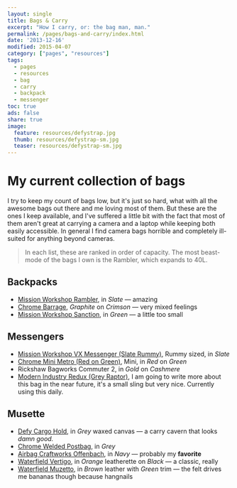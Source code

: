 ```yaml
---
layout: single
title: Bags & Carry
excerpt: "How I carry, or: the bag man, man."
permalink: /pages/bags-and-carry/index.html
date: '2013-12-16'
modified: 2015-04-07
category: ["pages", "resources"]
tags: 
  - pages
  - resources
  - bag
  - carry
  - backpack
  - messenger
toc: true
ads: false
share: true
image:
  feature: resources/defystrap.jpg
  thumb: resources/defystrap-sm.jpg
  teaser: resources/defystrap-sm.jpg
---
```


# My current collection of bags

I try to keep my count of bags low, but it's just so hard, what with all the awesome bags out there and me loving most of them. But these are the ones I keep available, and I've suffered a little bit with the fact that most of them aren't great at carrying a camera and a laptop while keeping both easily accessible. In general I find camera bags horrible and completely ill-suited for anything beyond cameras. 

> In each list, these are ranked in order of capacity. The most beast-mode of the bags I own is the Rambler, which expands to 40L.


## Backpacks

* [Mission Workshop Rambler](http://missionworkshop.com/products/bags/backpacks/roll_top/medium_rambler.php), in *Slate* — amazing
* [Chrome Barrage](http://www.chromeindustries.com/us/en/bags/backpacks/barrage-cargo), *Graphite* on *Crimson* — very mixed feelings
* [Mission Workshop Sanction](http://missionworkshop.com/products/bags/backpacks/rucksack/sanction.php), in *Green* — a little too small

## Messengers

* [Mission Workshop VX Messenger (Slate Rummy)](http://missionworkshop.com/products/advanced_projects/vx-messenger-bag.php), Rummy sized, in *Slate*
* [Chrome Mini Metro (Red on Green)](http://www.chromeindustries.com/us/en/mini-metro-messenger-bag), Mini, in *Red* on *Green*
* Rickshaw Bagworks Commuter 2, in *Gold* on *Cashmere*
* [Modern Industry Redux (Grey Raptor)](http://www.themodernindustry.com/products/redux-slingpack-raptor-edition), I am going to write more about this bag in the near future, it's a small sling but very nice. Currently using this daily.

## Musette

* [Defy Cargo Hold](http://www.defybags.com/cargo-hold-tote-grey-wax-canvas/), in *Grey* waxed canvas — a carry cavern that looks *damn good.*
* [Chrome Welded Postbag](http://www.chromeindustries.com/us/en/welded-postbag), in *Grey* 
* [Airbag Craftworks Offenbach](http://www.airbagcraftworks.com/en/shop/134/A2-style-009), in *Navy* — probably my **favorite**
* [Waterfield Vertigo](http://www.sfbags.com/products/vertigo/vertigo.htm), in *Orange* leatherette on *Black* — a classic, really
* [Waterfield Muzetto](http://www.sfbags.com/products/muzetto/muzetto.php), in *Brown* leather with *Green* trim — the felt drives me bananas though because hangnails


